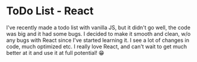 # ToDo List - React

I've recently made a todo list with vanilla JS, but it didn't go well, the code was big and it had some bugs. I decided to make it smooth and clean, w/o any bugs with React since I've started learning it. I see a lot of changes in code, much optimized etc. I really love React, and can't wait to get much better at it and use it at full potential! 😁

